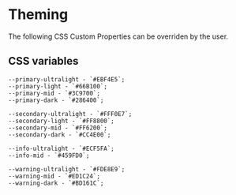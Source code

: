 # Theming

The following CSS Custom Properties can be overriden by the user.

## CSS variables
	--primary-ultralight - `#EBF4E5`;
	--primary-light - `#66B100`;
	--primary-mid - `#3C9700`;
	--primary-dark - `#286400`;

	--secondary-ultralight - `#FFF0E7`;
	--secondary-light - `#FF8800`;
	--secondary-mid - `#FF6200`;
	--secondary-dark - `#CC4E00`;

	--info-ultralight - `#ECF5FA`;
	--info-mid - `#459FD0`;

	--warning-ultralight - `#FDE8E9`;
	--warning-mid - `#ED1C24`;
	--warning-dark - `#BD161C`;
